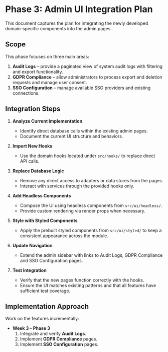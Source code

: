 # Phase 3: Admin UI Integration Plan

This document captures the plan for integrating the newly developed domain-specific components into the admin pages.

## Scope

This phase focuses on three main areas:

1. **Audit Logs** – provide a paginated view of system audit logs with filtering and export functionality.
2. **GDPR Compliance** – allow administrators to process export and deletion requests and manage user consent.
3. **SSO Configuration** – manage available SSO providers and existing connections.

## Integration Steps

1. **Analyze Current Implementation**
   - Identify direct database calls within the existing admin pages.
   - Document the current UI structure and behaviors.

2. **Import New Hooks**
   - Use the domain hooks located under `src/hooks/` to replace direct API calls.

3. **Replace Database Logic**
   - Remove any direct access to adapters or data stores from the pages.
   - Interact with services through the provided hooks only.

4. **Add Headless Components**
   - Compose the UI using headless components from `src/ui/headless/`.
   - Provide custom rendering via render props when necessary.

5. **Style with Styled Components**
   - Apply the prebuilt styled components from `src/ui/styled/` to keep a consistent appearance across the module.

6. **Update Navigation**
   - Extend the admin sidebar with links to Audit Logs, GDPR Compliance and SSO Configuration pages.

7. **Test Integration**
   - Verify that the new pages function correctly with the hooks.
   - Ensure the UI matches existing patterns and that all features have sufficient test coverage.

## Implementation Approach

Work on the features incrementally:

- **Week 3 – Phase 3**
  1. Integrate and verify **Audit Logs**.
  2. Implement **GDPR Compliance** pages.
  3. Implement **SSO Configuration** pages.

